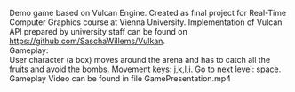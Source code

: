 Demo game based on Vulcan Engine. Created as final project for Real-Time Computer Graphics course at Vienna University. Implementation of Vulcan API prepared by university staff can be found on https://github.com/SaschaWillems/Vulkan.  \
Gameplay:\
User character (a box) moves around the arena and has to catch all the fruits and avoid the bombs. Movement keys: j,k,l,i. Go to next level: space. \
Gameplay Video can be found in file GamePresentation.mp4
